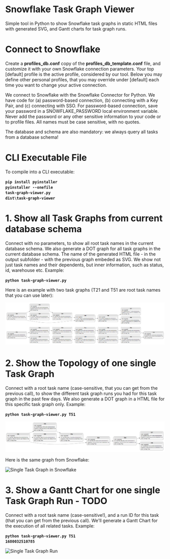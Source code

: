 Snowflake Task Graph Viewer
===========================

Simple tool in Python to show Snowflake task graphs in static HTML files with generated SVG, and Gantt charts for task graph runs.

# Connect to Snowflake

Create a **profiles_db.conf** copy of the **profiles_db_template.conf** file, and customize it with your own Snowflake connection parameters. Your top [default] profile is the active profile, considered by our tool. Below you may define other personal profiles, that you may override under [default] each time you want to change your active connection.

We connect to Snowflake with the Snowflake Connector for Python. We have code for (a) password-based connection, (b) connecting with a Key Pair, and (c) connecting with SSO. For password-based connection, save your password in a SNOWFLAKE_PASSWORD local environment variable. Never add the password or any other sensitive information to your code or to profile files. All names must be case sensitive, with no quotes.

The database and schema are also mandatory: we always query all tasks from a database schema!

# CLI Executable File

To compile into a CLI executable:

**<code>pip install pyinstaller</code>**  
**<code>pyinstaller --onefile task-graph-viewer.py</code>**  
**<code>dist\task-graph-viewer</code>**  

# 1. Show all Task Graphs from current database schema

Connect with no parameters, to show all root task names in the current database schema. We also generate a DOT graph for all task graphs in the current database schema. The name of the generated HTML file - in the output subfolder - with the previous graph embeded as SVG. We show not just task names and their dependents, but inner information, such as status, id, warehouse etc. Example:
 
**<code>python task-graph-viewer.py</code>**  

Here is an example with two task graphs (T21 and T51 are root task names that you can use later):

![All Task Graphs](/images/schema-tasks.png)

# 2. Show the Topology of one single Task Graph

Connect with a root task name (case-sensitive, that you can get from the previous call), to show the different task graph runs you had for this task graph in the past few days. We also generate a DOT graph in a HTML file for this specific task graph only. Example:

**<code>python task-graph-viewer.py T51</code>**  

![Single Task Graph](/images/task-graph-51.png)

Here is the same graph from Snowflake:

![Single Task Graph in Snowflake](/images/task-graph-snowflake-T51.png.png)

# 3. Show a Gantt Chart for one single Task Graph Run - TODO

Connect with a root task name (case-sensitive!), and a run ID for this task (that you can get from the previous call). We'll generate a Gantt Chart for the execution of all related tasks. Example:

**<code>python task-graph-viewer.py T51 1680032510785</code>**  

![Single Task Graph Run](/images/task-graph-run-51.png)
